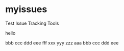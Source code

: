 myissues
========

Test Issue Tracking Tools

hello

bbb
ccc
ddd
eee
fff
xxx
yyy
zzz
aaa
bbb
ccc
ddd
eee